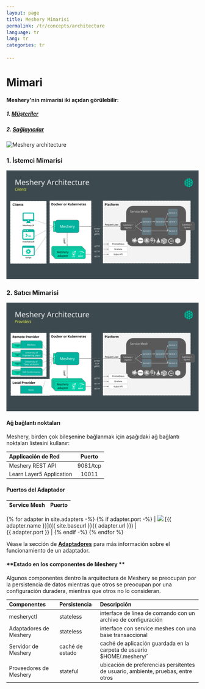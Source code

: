 ```yaml
---
layout: page
title: Meshery Mimarisi
permalink: /tr/concepts/architecture
language: tr
lang: tr
categories: tr

---
```


# Mimari

#### Meshery'nin mimarisi iki açıdan görülebilir:
 
##### 1. [**Müşteriler**](#1-client-architecture)
##### 2. [**Sağlayıcılar**](#2-provider-architecture)

![Meshery architecture](/assets/img/architecture/Meshery-architecture-diagram.png)

### 1. **İstemci Mimarisi**

![Client architecture](/assets/img/architecture/Meshery-client-architecture.svg)

### 2. **Satıcı Mimarisi**

![Provider architecture](/assets/img/architecture/Meshery-provider-architecture.svg)

#### **Ağ bağlantı noktaları**

Meshery, birden çok bileşenine bağlanmak için aşağıdaki ağ bağlantı noktaları listesini kullanır:

| Applicación de Red                             | Puerto           |
| :--------------------------------------------- | :--------------: |
| Meshery REST API                               | 9081/tcp         |
| Learn Layer5 Application                       | 10011            |

#### **Puertos del Adaptador**

| Service Mesh  | Puerto          |
| :------------ | ------------: |
{% for adapter in site.adapters -%}
{% if adapter.port -%}
| <img src="{{ adapter.image }}" style="width:20px" /> [{{ adapter.name }}]({{ site.baseurl }}{{ adapter.url }}) |&nbsp; &nbsp; &nbsp; &nbsp; &nbsp; &nbsp; &nbsp; &nbsp; &nbsp; &nbsp; &nbsp; &nbsp; &nbsp; &nbsp; &nbsp;&nbsp; &nbsp; &nbsp; &nbsp; &nbsp; &nbsp; {{ adapter.port }} |
{% endif -%}
{% endfor %}

Véase la sección de [**Adaptadores**](/docs/architecture/adapters) para más información sobre el funcionamiento de un adaptador.

#### **Estado en los componentes de Meshery **

Algunos componentes dentro la arquitectura de Meshery se preocupan por la persistencia de datos mientras que otros se preocupan por una configuración duradera, mientras que otros no lo consideran.

| Componentes             | Persistencia   | Descripción                                                                      |
| :---------------------- | :------------- | :------------------------------------------------------------------------------- |
| mesheryctl              | stateless      | interface de línea de comando con un archivo de configuración                    |
| Adaptadores de Meshery  | stateless      | interface con service meshes con una base transaccional                          |
| Servidor de Meshery     | caché de estado| caché de aplicación guardada en la carpeta de usuario $HOME/.meshery/`           |
| Proveedores de Meshery  | stateful       | ubicación de preferencias persitentes de usuario, ambiente, pruebas, entre otros |
